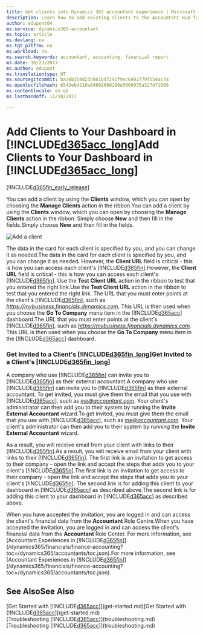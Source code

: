 ```yaml
---
title: Get clients into Dynamics 365 accountant experience | Microsoft Docs
description: Learn how to add existing clients to the Accountant Hub for Dynamics 365.
author: edupont04
ms.service: dynamics365-accountant
ms.topic: article
ms.devlang: na
ms.tgt_pltfrm: na
ms.workload: na
ms.search.keywords: accountant, accounting, financial report
ms.date: 10/23/2017
ms.author: edupont
ms.translationtype: HT
ms.sourcegitcommit: ba26b354d235981bd7291f9ac6402779f554ac7a
ms.openlocfilehash: 6543eb4210a64802660189e5060975a327d71099
ms.contentlocale: en-gb
ms.lasthandoff: 11/10/2017

---
```

# <a name="add-clients-to-your-dashboard-in-included365acclongincludesd365acclongmdmd"></a><span data-ttu-id="ee6b8-103">Add Clients to Your Dashboard in [!INCLUDE[d365acc_long](includes/d365acc_long_md.md)]</span><span class="sxs-lookup"><span data-stu-id="ee6b8-103">Add Clients to Your Dashboard in [!INCLUDE[d365acc_long](includes/d365acc_long_md.md)]</span></span>
[!INCLUDE[d365fin_early_release](includes/d365fin_early_release.md.md)]

<span data-ttu-id="ee6b8-104">You can add a client by using the **Clients** window, which you can open by choosing the **Manage Clients** action in the ribbon.</span><span class="sxs-lookup"><span data-stu-id="ee6b8-104">You can add a client by using the **Clients** window, which you can open by choosing the **Manage Clients** action in the ribbon.</span></span> <span data-ttu-id="ee6b8-105">Simply choose **New** and then fill in the fields.</span><span class="sxs-lookup"><span data-stu-id="ee6b8-105">Simply choose **New** and then fill in the fields.</span></span>  

![Add a client](./media/accountant-add-client/manage-client.png)

<span data-ttu-id="ee6b8-107">The data in the card for each client is specified by you, and you can change it as needed.</span><span class="sxs-lookup"><span data-stu-id="ee6b8-107">The data in the card for each client is specified by you, and you can change it as needed.</span></span> <span data-ttu-id="ee6b8-108">However, the **Client URL** field is critical - this is how you can access each client's [!INCLUDE[d365fin](includes/d365fin_md.md)].</span><span class="sxs-lookup"><span data-stu-id="ee6b8-108">However, the **Client URL** field is critical - this is how you can access each client's [!INCLUDE[d365fin](includes/d365fin_md.md)].</span></span> <span data-ttu-id="ee6b8-109">Use the **Test Client URL** action in the ribbon to test that you entered the right link.</span><span class="sxs-lookup"><span data-stu-id="ee6b8-109">Use the **Test Client URL** action in the ribbon to test that you entered the right link.</span></span> <span data-ttu-id="ee6b8-110">The URL that you must enter points at the client's [!INCLUDE[d365fin](includes/d365fin_md.md)], such as *https://mybusiness.financials.dynamics.com*. This URL is then used when you choose the **Go To Company** menu item in the [!INCLUDE[d365acc](includes/d365acc_md.md)] dashboard.</span><span class="sxs-lookup"><span data-stu-id="ee6b8-110">The URL that you must enter points at the client's [!INCLUDE[d365fin](includes/d365fin_md.md)], such as *https://mybusiness.financials.dynamics.com*. This URL is then used when you choose the **Go To Company** menu item in the [!INCLUDE[d365acc](includes/d365acc_md.md)] dashboard.</span></span>  

### <a name="get-invited-to-a-clients-included365finlongincludesd365finlongmdmd"></a><span data-ttu-id="ee6b8-111">Get Invited to a Client's [!INCLUDE[d365fin_long](includes/d365fin_long_md.md)]</span><span class="sxs-lookup"><span data-stu-id="ee6b8-111">Get Invited to a Client's [!INCLUDE[d365fin_long](includes/d365fin_long_md.md)]</span></span>
<span data-ttu-id="ee6b8-112">A company who use [!INCLUDE[d365fin](includes/d365fin_md.md)] can invite you to [!INCLUDE[d365fin](includes/d365fin_md.md)] as their external accountant.</span><span class="sxs-lookup"><span data-stu-id="ee6b8-112">A company who use [!INCLUDE[d365fin](includes/d365fin_md.md)] can invite you to [!INCLUDE[d365fin](includes/d365fin_md.md)] as their external accountant.</span></span> <span data-ttu-id="ee6b8-113">To get invited, you must give them the email that you use with [!INCLUDE[d365acc](includes/d365acc_md.md)], such as *me@accountant.com*. Your client's administrator can then add you to their system by running the **Invite External Accountant** wizard.</span><span class="sxs-lookup"><span data-stu-id="ee6b8-113">To get invited, you must give them the email that you use with [!INCLUDE[d365acc](includes/d365acc_md.md)], such as *me@accountant.com*. Your client's administrator can then add you to their system by running the **Invite External Accountant** wizard.</span></span>  

<span data-ttu-id="ee6b8-114">As a result, you will receive email from your client with links to their [!INCLUDE[d365fin](includes/d365fin_md.md)].</span><span class="sxs-lookup"><span data-stu-id="ee6b8-114">As a result, you will receive email from your client with links to their [!INCLUDE[d365fin](includes/d365fin_md.md)].</span></span> <span data-ttu-id="ee6b8-115">The first link is an invitation to get access to their company - open the link and accept the steps that adds you to your client's [!INCLUDE[d365fin](includes/d365fin_md.md)].</span><span class="sxs-lookup"><span data-stu-id="ee6b8-115">The first link is an invitation to get access to their company - open the link and accept the steps that adds you to your client's [!INCLUDE[d365fin](includes/d365fin_md.md)].</span></span> <span data-ttu-id="ee6b8-116">The second link is for adding this client to your dashboard in [!INCLUDE[d365acc](includes/d365acc_md.md)] as described above.</span><span class="sxs-lookup"><span data-stu-id="ee6b8-116">The second link is for adding this client to your dashboard in [!INCLUDE[d365acc](includes/d365acc_md.md)] as described above.</span></span>  

<span data-ttu-id="ee6b8-117">When you have accepted the invitation, you are logged in and can access the client's financial data from the **Accountant** Role Centre.</span><span class="sxs-lookup"><span data-stu-id="ee6b8-117">When you have accepted the invitation, you are logged in and can access the client's financial data from the **Accountant** Role Center.</span></span> <span data-ttu-id="ee6b8-118">For more information, see [Accountant Experiences in [!INCLUDE[d365fin](includes/d365fin_md.md)]](/dynamics365/financials/finance-accounting?toc=/dynamics365/accountants/toc.json).</span><span class="sxs-lookup"><span data-stu-id="ee6b8-118">For more information, see [Accountant Experiences in [!INCLUDE[d365fin](includes/d365fin_md.md)]](/dynamics365/financials/finance-accounting?toc=/dynamics365/accountants/toc.json).</span></span>  

## <a name="see-also"></a><span data-ttu-id="ee6b8-119">See Also</span><span class="sxs-lookup"><span data-stu-id="ee6b8-119">See Also</span></span>
<span data-ttu-id="ee6b8-120">[Get Started with [!INCLUDE[d365acc](includes/d365acc_md.md)]](get-started.md)</span><span class="sxs-lookup"><span data-stu-id="ee6b8-120">[Get Started with [!INCLUDE[d365acc](includes/d365acc_md.md)]](get-started.md)</span></span>  
<span data-ttu-id="ee6b8-121">[Troubleshooting [!INCLUDE[d365acc](includes/d365acc_md.md)]](troubleshooting.md)</span><span class="sxs-lookup"><span data-stu-id="ee6b8-121">[Troubleshooting [!INCLUDE[d365acc](includes/d365acc_md.md)]](troubleshooting.md)</span></span>  

